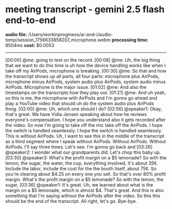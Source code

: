 # meeting transcript - gemini 2.5 flash end-to-end

**audio file:** /Users/workinprogmess/ai-and-i/audio-temp/session_1756633858207_microphone.webm
**processing time:** 8504ms
**cost:** $0.0053

---

[00:00] @me: going to test on the record. 
[00:08] @me: Uh, the big thing that we want to do this time is uh how the device handling works like when I take off my AirPods, microphone is breaking. 
[00:30] @me: So that and how the transcript shows up all parts, all four parts: microphone plus AirPods, microphone minus AirPods, system audio plus AirPods, system audio minus AirPods. Microphone is the major issue. 
[01:02] @me: And also the timestamps on the transcripts how they play out. 
[01:21] @me: And uh yeah, so this is me, the microphone with AirPods and I'm gonna go ahead and play a YouTube video that should uh do the system audio plus AirPods thing. 
[02:00] @me: Uh, which one should I do?
[02:56] @speaker1: Okay, that's great. We have Vidia Jensen speaking about how he reviews everyone's compensation. I hope you understand also it gets recorded after the video. So now I'm going to take off the mic take off the AirPods. I hope the switch is handled seamlessly. I hope the switch is handled seamlessly. This is without AirPods. Uh, I want to see this in the middle of the transcript as a third segment where I speak without AirPods. Without AirPods. Without AirPods. I'll say three times. Let's see. I'm gonna go back and 
[03:26] @speaker2: I wonder what our grandparents did. Let's chop this baby up. 
[03:30] @speaker3: What's the profit margin on a $5 lemonade? So with the lemon, the sugar, the water, the cup, everything involved, it's about 35¢. Include the labor, include the cost for the the booth itself, about 75¢. So you're clearing about $4.25 on every one you sell. So that's over 80% profit margin. What's the profit margin on a $5 lemonade? So with the lemon, the sugar,
[03:36] @speaker1: It's great. Uh, we learned about what is the margin on a $5 lemonade, which is almost $4. That's great. And this is also something that I'm saying without the AirPods after the video. So this this should be the end of the transcript. All right, let's go. Bye-bye.


